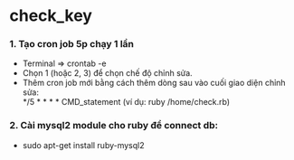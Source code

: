# check_key

### 1. Tạo cron job 5p chạy 1 lần
- Terminal => crontab -e
- Chọn 1 (hoặc 2, 3) để chọn chế độ chỉnh sửa.
- Thêm cron job mới bằng cách thêm dòng sau vào cuối giao diện chỉnh sửa:<br>
	*/5 * * * * CMD_statement (ví dụ: ruby /home/check.rb) 

### 2. Cài mysql2 module cho ruby để connect db:
- sudo apt-get install ruby-mysql2
